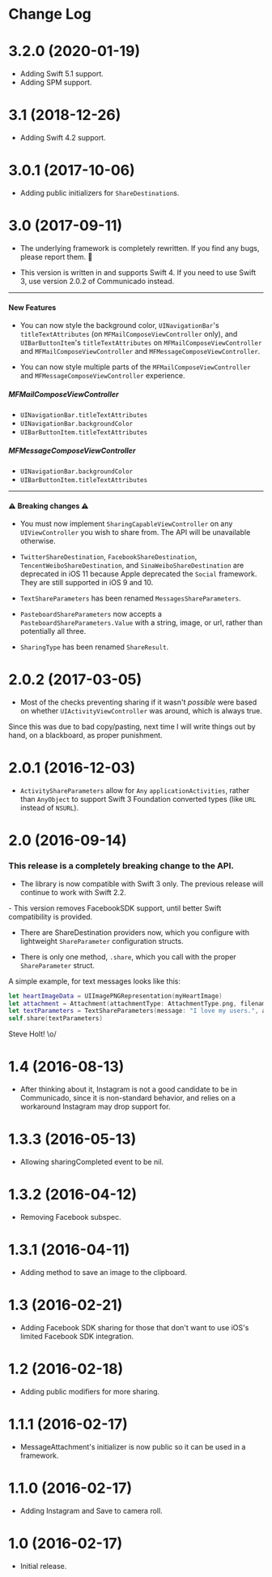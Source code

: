 # Change Log

# 3.2.0 (2020-01-19)

- Adding Swift 5.1 support.
- Adding SPM support.

# 3.1 (2018-12-26)

- Adding Swift 4.2 support.

# 3.0.1 (2017-10-06)

- Adding public initializers for `ShareDestination`s.

# 3.0 (2017-09-11)

- The underlying framework is completely rewritten. If you find any bugs, please report them. 🐛

- This version is written in and supports Swift 4. If you need to use Swift 3, use version 2.0.2 of Communicado instead.

---

#### New Features

- You can now style the background color, `UINavigationBar`'s `titleTextAttributes` (on `MFMailComposeViewController` only), and `UIBarButtonItem`'s `titleTextAttributes` on `MFMailComposeViewController` and `MFMailComposeViewController` and `MFMessageComposeViewController`.

- You can now style multiple parts of the `MFMailComposeViewController` and `MFMessageComposeViewController` experience.

##### MFMailComposeViewController
- `UINavigationBar.titleTextAttributes`
- `UINavigationBar.backgroundColor`
- `UIBarButtonItem.titleTextAttributes`

##### MFMessageComposeViewController
- `UINavigationBar.backgroundColor`
- `UIBarButtonItem.titleTextAttributes`

--- 
#### ⚠️ Breaking changes ⚠️

- You must now implement `SharingCapableViewController` on any `UIViewController` you wish to share from. The API will be unavailable otherwise.

- `TwitterShareDestination`, `FacebookShareDestination`, `TencentWeiboShareDestination`, and `SinaWeiboShareDestination` are deprecated in iOS 11 because Apple deprecated the `Social` framework. They are still supported in iOS 9 and 10.

- `TextShareParameters` has been renamed `MessagesShareParameters`.

- `PasteboardShareParameters` now accepts a `PasteboardShareParameters.Value` with a string, image, or url, rather than potentially all three.

- `SharingType` has been renamed `ShareResult`.

# 2.0.2 (2017-03-05)

- Most of the checks preventing sharing if it wasn't *possible* were based on whether `UIActivityViewController` was around, which is always true. 

Since this was due to bad copy/pasting, next time I will write things out by hand, on a blackboard, as proper punishment.

# 2.0.1 (2016-12-03)

- `ActivityShareParameters` allow for `Any` `applicationActivities`, rather than `AnyObject` to support Swift 3 Foundation converted types (like `URL` instead of `NSURL`).

# 2.0 (2016-09-14)

### This release is a completely breaking change to the API.

- The library is now compatible with Swift 3 only. The previous release will continue to work with Swift 2.2.

- This version removes FacebookSDK support, until better Swift compatibility is provided.

- There are ShareDestination providers now, which you configure with lightweight `ShareParameter` configuration structs.

- There is only one method, `.share`, which you call with the proper `ShareParameter` struct.

A simple example, for text messages looks like this:

```swift
let heartImageData = UIImagePNGRepresentation(myHeartImage)
let attachment = Attachment(attachmentType: AttachmentType.png, filename: "heart.png", data: heartImageData)
let textParameters = TextShareParameters(message: "I love my users.", attachments: [ attachment ])
self.share(textParameters)
```

Steve Holt! \o/

# 1.4 (2016-08-13)

- After thinking about it, Instagram is not a good candidate to be in Communicado, since it is non-standard behavior, and relies on a workaround Instagram may drop support for.


# 1.3.3 (2016-05-13)

- Allowing sharingCompleted event to be nil.

# 1.3.2 (2016-04-12)

- Removing Facebook subspec.

# 1.3.1 (2016-04-11)

- Adding method to save an image to the clipboard.

# 1.3 (2016-02-21)

- Adding Facebook SDK sharing for those that don't want to use iOS's limited Facebook SDK integration.


# 1.2 (2016-02-18)

- Adding public modifiers for more sharing.

# 1.1.1 (2016-02-17)

- MessageAttachment's initializer is now public so it can be used in a framework.

# 1.1.0 (2016-02-17)

- Adding Instagram and Save to camera roll.

# 1.0 (2016-02-17)

- Initial release.
